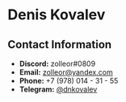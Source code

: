 # Denis Kovalev

## Contact Information

- **Discord:** zolleor#0809
- **Email:** zolleor@yandex.com
- **Phone:** +7 (978) 014 - 31 - 55
- **Telegram:** [@dnkovalev](https://t.me/dnkovalev)